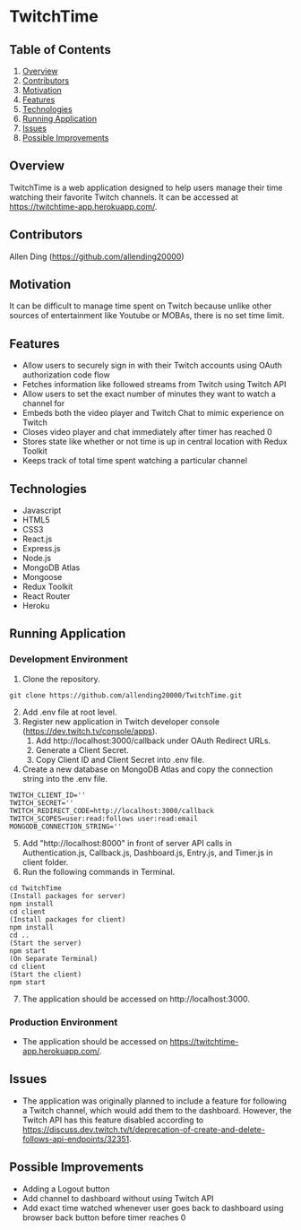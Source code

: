 # TwitchTime
## Table of Contents
1. [Overview](#overview)
2. [Contributors](#contributors)
3. [Motivation](#motivation)
4. [Features](#features)
5. [Technologies](#technologies)
6. [Running Application](#running-application)
7. [Issues](#issues)
8. [Possible Improvements](#possible-improvements)

## Overview
TwitchTime is a web application designed to help users manage their time watching their favorite Twitch channels. 
It can be accessed at https://twitchtime-app.herokuapp.com/.

## Contributors
Allen Ding (https://github.com/allending20000)

## Motivation
It can be difficult to manage time spent on Twitch because unlike other sources of entertainment like Youtube or MOBAs, there is no set time limit.

## Features
* Allow users to securely sign in with their Twitch accounts using OAuth authorization code flow
* Fetches information like followed streams from Twitch using Twitch API
* Allow users to set the exact number of minutes they want to watch a channel for
* Embeds both the video player and Twitch Chat to mimic experience on Twitch
* Closes video player and chat immediately after timer has reached 0
* Stores state like whether or not time is up in central location with Redux Toolkit
* Keeps track of total time spent watching a particular channel

## Technologies
* Javascript
* HTML5
* CSS3
* React.js
* Express.js
* Node.js
* MongoDB Atlas
* Mongoose
* Redux Toolkit
* React Router
* Heroku

## Running Application

### Development Environment

1. Clone the repository.
```
git clone https://github.com/allending20000/TwitchTime.git
```
2. Add .env file at root level.
3. Register new application in Twitch developer console (https://dev.twitch.tv/console/apps).
    1. Add http://localhost:3000/callback under OAuth Redirect URLs.
    2. Generate a Client Secret.
    3. Copy Client ID and Client Secret into .env file.
4. Create a new database on MongoDB Atlas and copy the connection string into the .env file.
```
TWITCH_CLIENT_ID=''
TWITCH_SECRET=''
TWITCH_REDIRECT_CODE=http://localhost:3000/callback
TWITCH_SCOPES=user:read:follows user:read:email
MONGODB_CONNECTION_STRING=''
```
5. Add "http://localhost:8000" in front of server API calls in Authentication.js, Callback.js, Dashboard.js, Entry.js, and Timer.js in client folder.
6. Run the following commands in Terminal.
```
cd TwitchTime
(Install packages for server)
npm install
cd client
(Install packages for client)
npm install
cd ..
(Start the server)
npm start
(On Separate Terminal)
cd client
(Start the client)
npm start
```
7. The application should be accessed on http://localhost:3000.

### Production Environment
* The application should be accessed on https://twitchtime-app.herokuapp.com/.

## Issues
* The application was originally planned to include a feature for following a Twitch channel, which would add them to the dashboard. 
However, the Twitch API has this feature disabled according to https://discuss.dev.twitch.tv/t/deprecation-of-create-and-delete-follows-api-endpoints/32351.

## Possible Improvements
* Adding a Logout button
* Add channel to dashboard without using Twitch API
* Add exact time watched whenever user goes back to dashboard using browser back button before timer reaches 0
